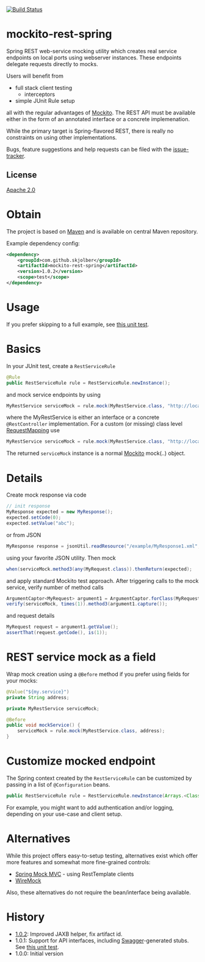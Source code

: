 [![Build Status](https://travis-ci.org/skjolber/mockito-rest-spring.svg?branch=master)](https://travis-ci.org/skjolber/mockito-rest-spring)

# mockito-rest-spring
Spring REST web-service mocking utility which creates real service endpoints on local ports using webserver instances. These endpoints delegate requests directly to mocks.

Users will benefit from

  * full stack client testing
    * interceptors
  * simple JUnit Rule setup

all with the regular advantages of [Mockito]. The REST API must be available either in the form
of an annotated interface or a concrete implemenation.

While the primary target is Spring-flavored REST, there is really no constraints on using other implementations. 

Bugs, feature suggestions and help requests can be filed with the [issue-tracker].

## License
[Apache 2.0]

# Obtain
The project is based on [Maven] and is available on central Maven repository.

Example dependency config:

```xml
<dependency>
	<groupId>com.github.skjolber</groupId>
	<artifactId>mockito-rest-spring</artifactId>
	<version>1.0.2</version>
	<scope>test</scope>
</dependency>
```

# Usage
If you prefer skipping to a full example, see [this unit test](src/test/java/com/github/skjolber/mockito/rest/spring/RestServiceRule1Test.java). 

# Basics
In your JUnit test, create a `RestServiceRule`

```java
@Rule
public RestServiceRule rule = RestServiceRule.newInstance();
```

and mock service endpoints by using

```java
MyRestService serviceMock = rule.mock(MyRestService.class, "http://localhost:12345/base/path"); 
```

where the MyRestService is either an interface or a concrete `@RestController` implementation. For a custom (or missing) class level [RequestMapping] use

```java
MyRestService serviceMock = rule.mock(MyRestService.class, "http://localhost:12345/base/path", "/myService"); 
```

The returned `serviceMock` instance is a normal [Mockito] mock(..) object. 

# Details
Create mock response via code

```java
// init response
MyResponse expected = new MyResponse();
expected.setCode(0);
expected.setValue("abc");
```

or from JSON

```java
MyResponse response = jsonUtil.readResource("/example/MyResponse1.xml", MyResponse.class);
```

using your favorite JSON utility. Then mock

```java
when(serviceMock.method3(any(MyRequest.class)).thenReturn(expected);
```

and apply standard Mockito test approach. After triggering calls to the mock service, verify number of method calls

```java
ArgumentCaptor<MyRequest> argument1 = ArgumentCaptor.forClass(MyRequest.class);
verify(serviceMock, times(1)).method3(argument1.capture());
```

and request details

```java
MyRequest request = argument1.getValue();
assertThat(request.getCode(), is(1));
```

# REST service mock as a field
Wrap mock creation using a `@Before` method if you prefer using fields for your mocks:

```java
@Value("${my.service}")
private String address;

private MyRestService serviceMock;

@Before
public void mockService() {
	serviceMock = rule.mock(MyRestService.class, address);
}
```

# Customize mocked endpoint
The Spring context created by the `RestServiceRule` can be customized by passing in a list of `@Configuration` beans.

```java
public RestServiceRule rule = RestServiceRule.newInstance(Arrays.<Class<?>>asList(LoggingSpringWebMvcConfig.class));
```

For example, you might want to add authentication and/or logging, depending on your use-case and client setup.

# Alternatives
While this project offers easy-to-setup testing, alternatives exist which offer more features and somewhat more fine-grained controls: 

   * [Spring Mock MVC] - using RestTemplate clients
   * [WireMock]

Also, these alternatives do not require the bean/interface being available.

# History

 - [1.0.2]: Improved JAXB helper, fix artifact id. 
 - 1.0.1: Support for API interfaces, including [Swagger]-generated stubs. See [this unit test](src/test/java/com/github/skjolber/mockito/rest/spring/RestServiceRuleInterfaceTest.java).
 - 1.0.0: Initial version

[Apache 2.0]:          	http://www.apache.org/licenses/LICENSE-2.0.html
[issue-tracker]:       	https://github.com/skjolber/mockito-rest-spring/issues
[Maven]:                http://maven.apache.org/
[1.0.2]:				https://github.com/skjolber/mockito-rest-spring/releases/tag/mockito-spring-rest-1.0.2
[WireMock]:             http://wiremock.org/
[Spring Mock MVC]:      http://docs.spring.io/spring-security/site/docs/current/reference/html/test-mockmvc.html
[Swagger]:				https://github.com/swagger-api/swagger-codegen
[Mockito]:				https://github.com/mockito/mockito
[RequestMapping]:		https://docs.spring.io/spring-framework/docs/current/javadoc-api/org/springframework/web/bind/annotation/RequestMapping.html
